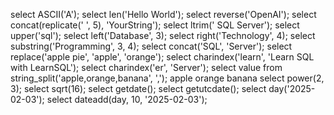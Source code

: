 select ASCII('A');
select len('Hello World');
select reverse('OpenAI');
select concat(replicate(' ', 5), 'YourString');
select ltrim(' SQL Server');
select upper('sql');
select left('Database', 3);
select right('Technology', 4);
select substring('Programming', 3, 4);
select concat('SQL', 'Server');
select replace('apple pie', 'apple', 'orange');
select charindex('learn', 'Learn SQL with LearnSQL');
select charindex('er', 'Server');
select value from string_split('apple,orange,banana', ',');
apple
orange
banana
select power(2, 3);
select sqrt(16);
select getdate();
select getutcdate();
select day('2025-02-03');
select dateadd(day, 10, '2025-02-03');
